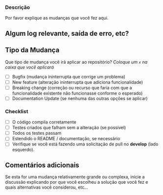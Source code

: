### Descrição

Por favor explique as mudanças que você fez aqui.

## Algum log relevante, saída de erro, etc?

<!-- Se for longo, cole em https://gist.github.com/ e insira o link aqui. -->

## Tipo da Mudança

Que tipo de mudança você irá aplicar ao repositório?
_Coloque um `x` na caixa que você aplicará_

- [ ] Bugfix (mudança ininterrupta que corrige um problema)
- [ ] New feature (alteração ininterrupta que adiciona funcionalidade)
- [ ] Breaking change (correção ou recurso que faria com que a funcionalidade existente não funcionasse conforme o esperado)
- [ ] Documentation Update (se nenhuma das outras opções se aplicar)

### Checklist

- [ ] O código compila corretamente
- [ ] Testes criados que falham sem a alteração (se possível)
- [ ] Todos os testes passam
- [ ] Estendido o README / documentação, se necessário
- [ ] Verifique se você está fazendo uma solicitação de pull no **develop** (lado esquerdo).

## Comentários adicionais

Se esta for uma mudança relativamente grande ou complexa, inicie a discussão explicando por que você escolheu a solução que você fez e quais alternativas você considerou, etc...

